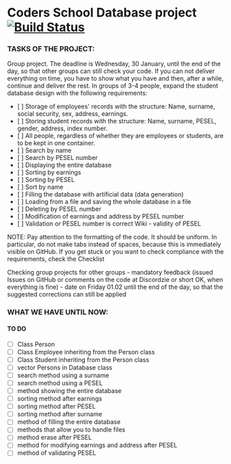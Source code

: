 # Coders School Database project [![Build Status](https://travis-ci.com/OriaTori/CS_Database.svg?branch=master)](https://travis-ci.com/OriaTori/CS_Database)

### TASKS OF THE PROJECT:

Group project. The deadline is Wednesday, 30 January, until the end of the day, so that other groups can still check your code. If you can not deliver everything on time, you have to show what you have and then, after a while, continue and deliver the rest. In groups of 3-4 people, expand the student database design with the following requirements:

-    [ ] Storage of employees' records with the structure: Name, surname, social security, sex, address, earnings.
-    [ ] Storing student records with the structure: Name, surname, PESEL, gender, address, index number.
-    [ ] All people, regardless of whether they are employees or students, are to be kept in one container.
-    [ ] Search by name
-    [ ] Search by PESEL number
-    [ ] Displaying the entire database
-    [ ] Sorting by earnings
-    [ ] Sorting by PESEL
-    [ ] Sort by name
-    [ ] Filling the database with artificial data (data generation)
-    [ ] Loading from a file and saving the whole database in a file
-    [ ] Deleting by PESEL number
-    [ ] Modification of earnings and address by PESEL number
-    [ ] Validation or PESEL number is correct Wiki - validity of PESEL

NOTE: Pay attention to the formatting of the code. It should be uniform. In particular, do not make tabs instead of spaces, because this is immediately visible on GitHub. If you get stuck or you want to check compliance with the requirements, check the Checklist

Checking group projects for other groups - mandatory feedback (issued Issues on GitHub or comments on the code at Discordzie or short OK, when everything is fine) - date on Friday 01.02 until the end of the day, so that the suggested corrections can still be applied

### WHAT WE HAVE UNTIL NOW:
#### TO DO

 -   [ ] Class Person
 -   [ ] Class Employee inheriting from the Person class
 -   [ ] Class Student inheriting from the Person class 
 -   [ ] vector Persons in Database class 
 -   [ ] search method using a surname 
 -   [ ] search method using a PESEL
 -   [ ] method showing the entire database
 -   [ ] sorting method after earnings
 -   [ ] sorting method after PESEL 
 -   [ ] sorting method after surname 
 -   [ ] method of filling the entire database
 -   [ ] methods that allow you to handle files
 -   [ ] method erase after PESEL 
 -   [ ] method for modifying earnings and address after PESEL
 -   [ ] method of validating PESEL 
